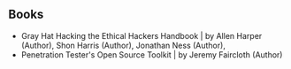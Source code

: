 ## Books

* Gray Hat Hacking the Ethical Hackers Handbook | by Allen Harper (Author), Shon Harris  (Author), Jonathan Ness (Author),
* Penetration Tester's Open Source Toolkit | by Jeremy Faircloth (Author)

